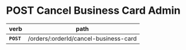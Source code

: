 # POST Cancel Business Card Admin

| verb       | path                                  |
| ---------- | ------------------------------------- |
| **`POST`** | /orders/:orderId/cancel-business-card |
